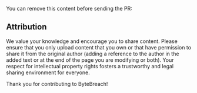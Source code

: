 You can remove this content before sending the PR:

## Attribution
We value your knowledge and encourage you to share content. Please ensure that you only upload content that you own or that have permission to share it from the original author (adding a reference to the author in the added text or at the end of the page you are modifying or both). Your respect for intellectual property rights fosters a trustworthy and legal sharing environment for everyone.


Thank you for contributing to ByteBreach!
